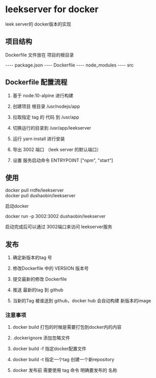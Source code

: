 
# leekserver for docker

leek server的 docker版本的实现

## 项目结构

Dockerfile 文件放在 项目的根目录

---- package.json
---- Dockerfile
---- node_modules
---- src

## Dockerfile 配置流程

1. 基于 node:10-alpine 进行构建

2. 创建项目 根目录 /usr/nodejs/app

3. 拉取指定 tag 的 代码 到 /usr/app

4. 切换运行的目录到 /usr/app/leekserver

5. 运行 yarn install 进行安装

6. 导出 3002 端口 （leek server 的默认端口）

5. 设置 服务启动命令 ENTRYPOINT ["npm", "start"]


## 使用

docker pull rrdfe/leekserver    
docker pull dushaobin/leekserver

启动docker

docker run -p 3002:3002 dushaobin/leekserver

启动完成后可以通过 3002端口来访问 leekserver服务

## 发布

1. 确定新版本的tag 号

2. 修改Dockerfile 中的 VERSION 版本号

3. 提交最新的修改 Dockerfile

4. 推送 最新的tag 到 github

6. 当新的Tag 被谁送到 github，docker hub 会自动构建 新版本的image


### 注意事项

1. docker build 打包的时候是需要打包到docker内的内容

2. .dockerignore 添加忽略文件

3. docker build -f 指定docker配置文件

4. docker build -t 指定一个tag 创建一个新repository

5. docker 发布前 需要使用 tag 命令 明确要发布的 名称

